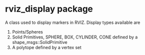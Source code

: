 # rviz_display package
A class used to display markers in RVIZ. Display types available are
1. Points/Spheres
2. Solid Primitives, SPHERE, BOX, CYLINDER, CONE defined by a shape_msgs::SolidPrimitive
3. A polytope defined by a vertex set


